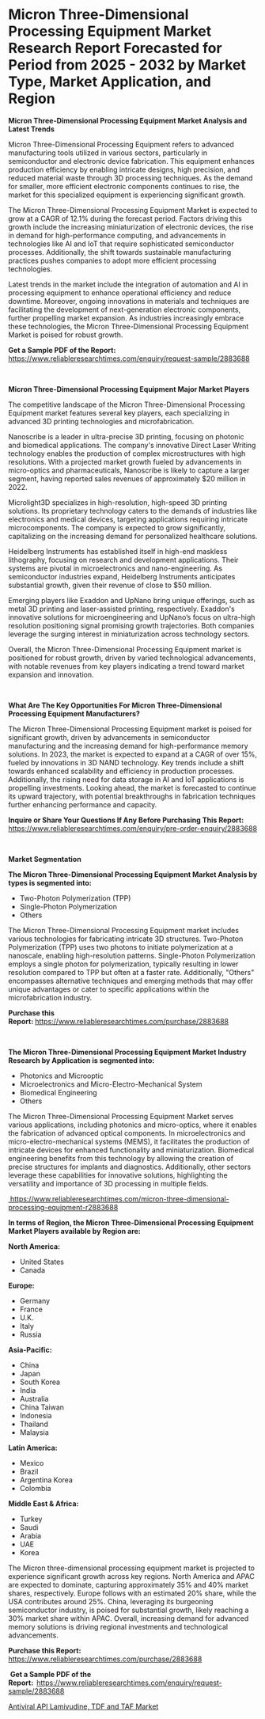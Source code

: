 <p><h1>Micron Three-Dimensional Processing Equipment Market Research Report Forecasted for Period from 2025 -  2032 by Market Type, Market Application, and Region</h1></p><p><strong>Micron Three-Dimensional Processing Equipment Market Analysis and Latest Trends</strong></p>
<p><p>Micron Three-Dimensional Processing Equipment refers to advanced manufacturing tools utilized in various sectors, particularly in semiconductor and electronic device fabrication. This equipment enhances production efficiency by enabling intricate designs, high precision, and reduced material waste through 3D processing techniques. As the demand for smaller, more efficient electronic components continues to rise, the market for this specialized equipment is experiencing significant growth.</p><p>The Micron Three-Dimensional Processing Equipment Market is expected to grow at a CAGR of 12.1% during the forecast period. Factors driving this growth include the increasing miniaturization of electronic devices, the rise in demand for high-performance computing, and advancements in technologies like AI and IoT that require sophisticated semiconductor processes. Additionally, the shift towards sustainable manufacturing practices pushes companies to adopt more efficient processing technologies. </p><p>Latest trends in the market include the integration of automation and AI in processing equipment to enhance operational efficiency and reduce downtime. Moreover, ongoing innovations in materials and techniques are facilitating the development of next-generation electronic components, further propelling market expansion. As industries increasingly embrace these technologies, the Micron Three-Dimensional Processing Equipment Market is poised for robust growth.</p></p>
<p><strong>Get a Sample PDF of the Report:&nbsp;</strong> <a href="https://www.reliableresearchtimes.com/enquiry/request-sample/2883688?utm_campaign=2997&utm_medium=2&utm_source=Github&utm_content=ia&utm_term=13032025&utm_id=micron-three-dimensional-processing-equipment">https://www.reliableresearchtimes.com/enquiry/request-sample/2883688</a></p>
<p>&nbsp;</p>
<p><strong>Micron Three-Dimensional Processing Equipment Major Market Players</strong></p>
<p><p>The competitive landscape of the Micron Three-Dimensional Processing Equipment market features several key players, each specializing in advanced 3D printing technologies and microfabrication.</p><p>Nanoscribe is a leader in ultra-precise 3D printing, focusing on photonic and biomedical applications. The company's innovative Direct Laser Writing technology enables the production of complex microstructures with high resolutions. With a projected market growth fueled by advancements in micro-optics and pharmaceuticals, Nanoscribe is likely to capture a larger segment, having reported sales revenues of approximately $20 million in 2022.</p><p>Microlight3D specializes in high-resolution, high-speed 3D printing solutions. Its proprietary technology caters to the demands of industries like electronics and medical devices, targeting applications requiring intricate microcomponents. The company is expected to grow significantly, capitalizing on the increasing demand for personalized healthcare solutions.</p><p>Heidelberg Instruments has established itself in high-end maskless lithography, focusing on research and development applications. Their systems are pivotal in microelectronics and nano-engineering. As semiconductor industries expand, Heidelberg Instruments anticipates substantial growth, given their revenue of close to $50 million.</p><p>Emerging players like Exaddon and UpNano bring unique offerings, such as metal 3D printing and laser-assisted printing, respectively. Exaddon's innovative solutions for microengineering and UpNano’s focus on ultra-high resolution positioning signal promising growth trajectories. Both companies leverage the surging interest in miniaturization across technology sectors.</p><p>Overall, the Micron Three-Dimensional Processing Equipment market is positioned for robust growth, driven by varied technological advancements, with notable revenues from key players indicating a trend toward market expansion and innovation.</p></p>
<p>&nbsp;</p>
<p><strong>What Are The Key Opportunities For Micron Three-Dimensional Processing Equipment Manufacturers?</strong></p>
<p><p>The Micron Three-Dimensional Processing Equipment market is poised for significant growth, driven by advancements in semiconductor manufacturing and the increasing demand for high-performance memory solutions. In 2023, the market is expected to expand at a CAGR of over 15%, fueled by innovations in 3D NAND technology. Key trends include a shift towards enhanced scalability and efficiency in production processes. Additionally, the rising need for data storage in AI and IoT applications is propelling investments. Looking ahead, the market is forecasted to continue its upward trajectory, with potential breakthroughs in fabrication techniques further enhancing performance and capacity.</p></p>
<p><strong>Inquire or Share Your Questions If Any Before Purchasing This Report:</strong> <a href="https://www.reliableresearchtimes.com/enquiry/pre-order-enquiry/2883688?utm_campaign=2997&utm_medium=2&utm_source=Github&utm_content=ia&utm_term=13032025&utm_id=micron-three-dimensional-processing-equipment">https://www.reliableresearchtimes.com/enquiry/pre-order-enquiry/2883688</a></p>
<p>&nbsp;</p>
<p><strong>Market Segmentation</strong></p>
<p><strong>The Micron Three-Dimensional Processing Equipment Market Analysis by types is segmented into:</strong></p>
<p><ul><li>Two-Photon Polymerization (TPP)</li><li>Single-Photon Polymerization</li><li>Others</li></ul></p>
<p><p>The Micron Three-Dimensional Processing Equipment market includes various technologies for fabricating intricate 3D structures. Two-Photon Polymerization (TPP) uses two photons to initiate polymerization at a nanoscale, enabling high-resolution patterns. Single-Photon Polymerization employs a single photon for polymerization, typically resulting in lower resolution compared to TPP but often at a faster rate. Additionally, "Others" encompasses alternative techniques and emerging methods that may offer unique advantages or cater to specific applications within the microfabrication industry.</p></p>
<p><strong>Purchase this Report:&nbsp;</strong><a href="https://www.reliableresearchtimes.com/purchase/2883688?utm_campaign=2997&utm_medium=2&utm_source=Github&utm_content=ia&utm_term=13032025&utm_id=micron-three-dimensional-processing-equipment">https://www.reliableresearchtimes.com/purchase/2883688</a></p>
<p>&nbsp;</p>
<p><strong>The Micron Three-Dimensional Processing Equipment Market Industry Research by Application is segmented into:</strong></p>
<p><ul><li>Photonics and Microoptic</li><li>Microelectronics and Micro-Electro-Mechanical System</li><li>Biomedical Engineering</li><li>Others</li></ul></p>
<p><p>The Micron Three-Dimensional Processing Equipment Market serves various applications, including photonics and micro-optics, where it enables the fabrication of advanced optical components. In microelectronics and micro-electro-mechanical systems (MEMS), it facilitates the production of intricate devices for enhanced functionality and miniaturization. Biomedical engineering benefits from this technology by allowing the creation of precise structures for implants and diagnostics. Additionally, other sectors leverage these capabilities for innovative solutions, highlighting the versatility and importance of 3D processing in multiple fields.</p></p>
<p><a href="https://www.reliableresearchtimes.com/micron-three-dimensional-processing-equipment-r2883688?utm_campaign=2997&utm_medium=2&utm_source=Github&utm_content=ia&utm_term=13032025&utm_id=micron-three-dimensional-processing-equipment">&nbsp;https://www.reliableresearchtimes.com/micron-three-dimensional-processing-equipment-r2883688</a></p>
<p><strong>In terms of Region, the Micron Three-Dimensional Processing Equipment Market Players available by Region are:</strong></p>
<p>
    <p> <strong> North America: </strong>
        <ul>
            <li>United States</li>
            <li>Canada</li>
        </ul>
        </p> 
    <p> <strong> Europe: </strong>
        <ul>
            <li>Germany</li>
            <li>France</li>
            <li>U.K.</li>
            <li>Italy</li>
            <li>Russia</li>
        </ul>
        </p> 
    <p> <strong> Asia-Pacific: </strong>
        <ul>
            <li>China</li>
            <li>Japan</li>
            <li>South Korea</li>
            <li>India</li>
            <li>Australia</li>
            <li>China Taiwan</li>
            <li>Indonesia</li>
            <li>Thailand</li>
            <li>Malaysia</li>
        </ul>
        </p> 
    <p> <strong> Latin America: </strong>
        <ul>
            <li>Mexico</li>
            <li>Brazil</li>
            <li>Argentina Korea</li>
            <li>Colombia</li>
        </ul>
        </p> 
    <p> <strong> Middle East & Africa: </strong>
        <ul>
            <li>Turkey</li>
            <li>Saudi</li>
            <li>Arabia</li>
            <li>UAE</li>
            <li>Korea</li>
        </ul>
    </p>
    </p>
<p><p>The Micron three-dimensional processing equipment market is projected to experience significant growth across key regions. North America and APAC are expected to dominate, capturing approximately 35% and 40% market shares, respectively. Europe follows with an estimated 20% share, while the USA contributes around 25%. China, leveraging its burgeoning semiconductor industry, is poised for substantial growth, likely reaching a 30% market share within APAC. Overall, increasing demand for advanced memory solutions is driving regional investments and technological advancements.</p></p>
<p><strong>Purchase this Report: </strong><a href="https://www.reliableresearchtimes.com/purchase/2883688?utm_campaign=2997&utm_medium=2&utm_source=Github&utm_content=ia&utm_term=13032025&utm_id=micron-three-dimensional-processing-equipment">https://www.reliableresearchtimes.com/purchase/2883688</a></p>
<p>&nbsp;<strong>Get a Sample PDF of the Report:&nbsp;&nbsp;</strong><a href="https://www.reliableresearchtimes.com/enquiry/request-sample/2883688?utm_campaign=2997&utm_medium=2&utm_source=Github&utm_content=ia&utm_term=13032025&utm_id=micron-three-dimensional-processing-equipment">https://www.reliableresearchtimes.com/enquiry/request-sample/2883688</a></p>
<p><strong></strong></p>
<p><p><a href="https://github.com/carendesrochers299/Market-Research-Report-List-1/blob/main/antiviral-api-lamivudine-tdf-and-taf-market.md?utm_campaign=2997&utm_medium=2&utm_source=Github&utm_content=ia&utm_term=13032025&utm_id=micron-three-dimensional-processing-equipment">Antiviral API Lamivudine, TDF and TAF Market</a></p></p>
